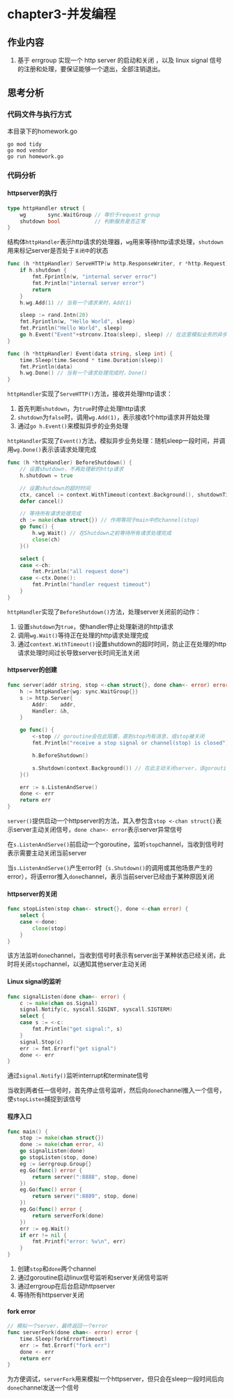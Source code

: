 # chapter3-并发编程
## 作业内容
1. 基于 errgroup 实现一个 http server 的启动和关闭 ，以及 linux signal 信号的注册和处理，要保证能够一个退出，全部注销退出。

## 思考分析

### 代码文件与执行方式

本目录下的homework.go

```shell
go mod tidy
go mod vendor
go run homework.go
```

### 代码分析

#### httpserver的执行

```go
type httpHandler struct {
	wg       sync.WaitGroup // 等价于request group
	shutdown bool           // 判断服务是否正常
}
```

结构体`httpHandler`表示http请求的处理器，`wg`用来等待http请求处理，`shutdown`用来标记server是否处于`关闭中`的状态

```go
func (h *httpHandler) ServeHTTP(w http.ResponseWriter, r *http.Request) {
	if h.shutdown {
		fmt.Fprintln(w, "internal server error")
		fmt.Println("internal server error")
		return
	}
	h.wg.Add(1) // 当有一个请求来时，Add(1)

	sleep := rand.Intn(20)
	fmt.Fprintln(w, "Hello World", sleep)
	fmt.Println("Hello World", sleep)
	go h.Event("Event"+strconv.Itoa(sleep), sleep) // 在这里模拟业务的异步处理
}

func (h *httpHandler) Event(data string, sleep int) {
	time.Sleep(time.Second * time.Duration(sleep))
	fmt.Println(data)
	h.wg.Done() // 当有一个请求处理完成时，Done()
}
```

`httpHandler`实现了`ServeHTTP()`方法，接收并处理http请求：
1. 首先判断`shutdown`，为`true`时停止处理http请求
2. `shutdown`为`false`时，调用`wg.Add(1)`，表示接收1个http请求并开始处理
3. 通过`go h.Event()`来模拟异步的业务处理

`httpHandler`实现了`Event()`方法，模拟异步业务处理：随机sleep一段时间，并调用`wg.Done()`表示该请求处理完成

```go
func (h *httpHandler) BeforeShutdown() {
	// 设置shutdown，不再处理新的http请求
	h.shutdown = true

	// 设置shutdown的超时时间
	ctx, cancel := context.WithTimeout(context.Background(), shutdownTimeout)
	defer cancel()

	// 等待所有请求处理完成
	ch := make(chan struct{}) // 作用等同于main中的channel(stop)
	go func() {
		h.wg.Wait() // 在Shutdown之前等待所有请求处理完成
		close(ch)
	}()

	select {
	case <-ch:
		fmt.Println("all request done")
	case <-ctx.Done():
		fmt.Println("handler request timeout")
	}
}
```
`httpHandler`实现了`BeforeShutdown()`方法，处理server关闭前的动作：
1. 设置`shutdown`为`true`，使handler停止处理新进的http请求
2. 调用`wg.Wait()`等待正在处理的http请求处理完成
3. 通过`context.WithTimeout()`设置shutdown的超时时间，防止正在处理的http请求处理时间过长导致server长时间无法关闭

#### httpserver的创建

```go
func server(addr string, stop <-chan struct{}, done chan<- error) error {
	h := httpHandler{wg: sync.WaitGroup{}}
	s := http.Server{
		Addr:    addr,
		Handler: &h,
	}

	go func() {
		<-stop // goroutine会在此阻塞，直到stop内有消息，或stop被关闭
		fmt.Println("receive a stop signal or channel(stop) is closed")

		h.BeforeShutdown()

		s.Shutdown(context.Background()) // 在此主动关闭server，该goroutine会结束
	}()

	err := s.ListenAndServe()
	done <- err
	return err
}
```

`server()`提供启动一个httpserver的方法，其入参包含`stop <-chan struct{}`表示server主动关闭信号，`done chan<- error`表示server异常信号

在`s.ListenAndServe()`前启动一个goroutine，监听`stop`channel，当收到信号时表示需要主动关闭当前server

当`s.ListenAndServe()`产生error时（`s.Shutdown()`的调用或其他场景产生的error），将该error推入`done`channel，表示当前server已经由于某种原因关闭

#### httpserver的关闭

```go
func stopListen(stop chan<- struct{}, done <-chan error) {
	select {
	case <-done:
		close(stop)
	}
}
```

该方法监听`done`channel，当收到信号时表示有server出于某种状态已经关闭，此时将关闭`stop`channel，以通知其他server主动关闭

#### Linux signal的监听

```go
func signalListen(done chan<- error) {
	c := make(chan os.Signal)
	signal.Notify(c, syscall.SIGINT, syscall.SIGTERM)
	select {
	case s := <-c:
		fmt.Println("get signal:", s)
	}
	signal.Stop(c)
	err := fmt.Errorf("get signal")
	done <- err
}
```

通过`signal.Notify()`监听interrupt和terminate信号

当收到两者任一信号时，首先停止信号监听，然后向`done`channel推入一个信号，使`stopListen`捕捉到该信号

#### 程序入口

```go
func main() {
	stop := make(chan struct{})
	done := make(chan error, 4)
	go signalListen(done)
	go stopListen(stop, done)
	eg := &errgroup.Group{}
	eg.Go(func() error {
		return server(":8888", stop, done)
	})
	eg.Go(func() error {
		return server(":8889", stop, done)
	})
	eg.Go(func() error {
		return serverFork(done)
	})
	err := eg.Wait()
	if err != nil {
		fmt.Printf("error: %v\n", err)
	}
}
```

1. 创建`stop`和`done`两个channel
2. 通过goroutine启动linux信号监听和server关闭信号监听
3. 通过errgroup在后台启动httpserver
4. 等待所有httpserver关闭

#### fork error

```go
// 模拟一个server，最终返回一个error
func serverFork(done chan<- error) error {
	time.Sleep(forkErrorTimeout)
	err := fmt.Errorf("fork err")
	done <- err
	return err
}
```

为方便调试，`serverFork`用来模拟一个httpserver，但只会在sleep一段时间后向`done`channel发送一个信号